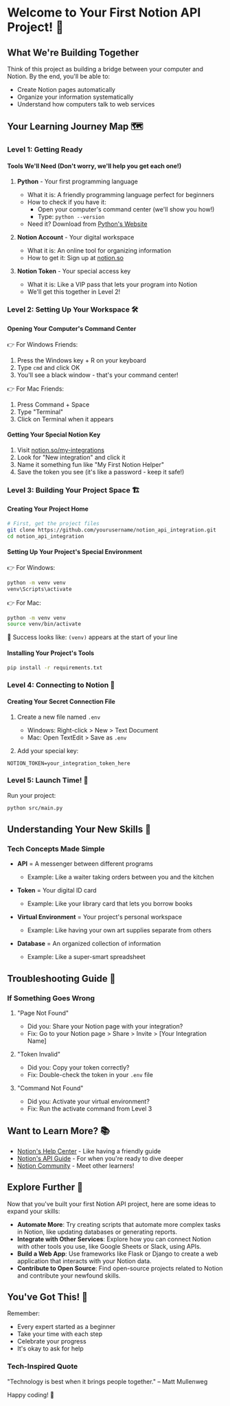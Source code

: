 # Welcome to Your First Notion API Project! 🚀

## What We're Building Together
Think of this project as building a bridge between your computer and Notion. By the end, you'll be able to:
- Create Notion pages automatically
- Organize your information systematically
- Understand how computers talk to web services

## Your Learning Journey Map 🗺️

### Level 1: Getting Ready
#### Tools We'll Need (Don't worry, we'll help you get each one!)
1. **Python** - Your first programming language
   - What it is: A friendly programming language perfect for beginners
   - How to check if you have it: 
     - Open your computer's command center (we'll show you how!)
     - Type: `python --version`
   - Need it? Download from [Python's Website](https://python.org)

2. **Notion Account** - Your digital workspace
   - What it is: An online tool for organizing information
   - How to get it: Sign up at [notion.so](https://notion.so)

3. **Notion Token** - Your special access key
   - What it is: Like a VIP pass that lets your program into Notion
   - We'll get this together in Level 2!

### Level 2: Setting Up Your Workspace 🛠️

#### Opening Your Computer's Command Center
👉 For Windows Friends:
1. Press the Windows key + R on your keyboard
2. Type `cmd` and click OK
3. You'll see a black window - that's your command center!

👉 For Mac Friends:
1. Press Command + Space
2. Type "Terminal"
3. Click on Terminal when it appears

#### Getting Your Special Notion Key
1. Visit [notion.so/my-integrations](https://notion.so/my-integrations)
2. Look for "New integration" and click it
3. Name it something fun like "My First Notion Helper"
4. Save the token you see (it's like a password - keep it safe!)

### Level 3: Building Your Project Space 🏗️

#### Creating Your Project Home
```bash
# First, get the project files
git clone https://github.com/yourusername/notion_api_integration.git
cd notion_api_integration
```

#### Setting Up Your Project's Special Environment
👉 For Windows:
```bash
python -m venv venv
venv\Scripts\activate
```

👉 For Mac:
```bash
python -m venv venv
source venv/bin/activate
```
🎉 Success looks like: `(venv)` appears at the start of your line

#### Installing Your Project's Tools
```bash
pip install -r requirements.txt
```

### Level 4: Connecting to Notion 🔌

#### Creating Your Secret Connection File
1. Create a new file named `.env`
   - Windows: Right-click > New > Text Document
   - Mac: Open TextEdit > Save as `.env`

2. Add your special key:
```plaintext
NOTION_TOKEN=your_integration_token_here
```

### Level 5: Launch Time! 🚀
Run your project:
```bash
python src/main.py
```

## Understanding Your New Skills 🧠

### Tech Concepts Made Simple
- **API** = A messenger between different programs
  - Example: Like a waiter taking orders between you and the kitchen

- **Token** = Your digital ID card
  - Example: Like your library card that lets you borrow books

- **Virtual Environment** = Your project's personal workspace
  - Example: Like having your own art supplies separate from others

- **Database** = An organized collection of information
  - Example: Like a super-smart spreadsheet

## Troubleshooting Guide 🔧

### If Something Goes Wrong
1. "Page Not Found" 
   - Did you: Share your Notion page with your integration?
   - Fix: Go to your Notion page > Share > Invite > [Your Integration Name]

2. "Token Invalid"
   - Did you: Copy your token correctly?
   - Fix: Double-check the token in your `.env` file

3. "Command Not Found"
   - Did you: Activate your virtual environment?
   - Fix: Run the activate command from Level 3

## Want to Learn More? 📚
- [Notion's Help Center](https://www.notion.so/help) - Like having a friendly guide
- [Notion's API Guide](https://developers.notion.com/docs) - For when you're ready to dive deeper
- [Notion Community](https://www.notion.so/community) - Meet other learners!

## Explore Further 🚀

Now that you've built your first Notion API project, here are some ideas to expand your skills:
- **Automate More**: Try creating scripts that automate more complex tasks in Notion, like updating databases or generating reports.
- **Integrate with Other Services**: Explore how you can connect Notion with other tools you use, like Google Sheets or Slack, using APIs.
- **Build a Web App**: Use frameworks like Flask or Django to create a web application that interacts with your Notion data.
- **Contribute to Open Source**: Find open-source projects related to Notion and contribute your newfound skills.

## You've Got This! 💪
Remember:
- Every expert started as a beginner
- Take your time with each step
- Celebrate your progress
- It's okay to ask for help

### Tech-Inspired Quote
"Technology is best when it brings people together." – Matt Mullenweg

Happy coding! 🎉